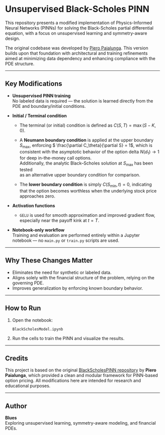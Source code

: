 # Unsupervised Black-Scholes PINN

This repository presents a modified implementation of Physics-Informed Neural Networks (PINNs) for solving the Black-Scholes partial differential equation, with a focus on unsupervised learning and symmetry-aware design.

The original codebase was developed by [Piero Paialunga](https://github.com/PieroPaialungaAI/BlackScholesPINN). This version builds upon that foundation with architectural and training refinements aimed at minimizing data dependency and enhancing compliance with the PDE structure.

---

## Key Modifications

- **Unsupervised PINN training**  
  No labeled data is required — the solution is learned directly from the PDE and boundary/initial conditions.

- **Initial / Terminal condition**  
  - The terminal (or initial) condition is defined as $C(S, T) = \max(S - K, 0)$.

  - A **Neumann boundary condition** is applied at the upper boundary $S_{\max}$, enforcing $ \frac{\partial C_\theta}{\partial S} = 1$, which is consistent with the asymptotic behavior of the option delta $N(d_1) \to 1$ for deep in-the-money call options.  
  Additionally, the analytic Black–Scholes solution at $S_{\max}$ has been tested  
  as an alternative upper boundary condition for comparison.

  - The **lower boundary condition** is simply $C(S_{\min}, t) = 0$,
  indicating that the option becomes worthless when the underlying stock price approaches zero.

- **Activation functions**
   - `GELU` is used for smooth approximation and improved gradient flow,  
    especially near the payoff kink at $t = T$.

- **Notebook-only workflow**  
  Training and evaluation are performed entirely within a Jupyter notebook — no `main.py` or `train.py` scripts are used.

---
## Why These Changes Matter

- Eliminates the need for synthetic or labeled data.
- Aligns solely with the financial structure of the problem, relying on the governing PDE.
- Improves generalization by enforcing known boundary behavior.

---

## How to Run

1. Open the notebook:
   ```
   BlackScholesModel.ipynb
   ```

2. Run the cells to train the PINN and visualize the results.

---

## Credits

This project is based on the original [BlackScholesPINN repository](https://github.com/PieroPaialungaAI/BlackScholesPINN) by **Piero Paialunga**, which provided a clean and modular framework for PINN-based option pricing. All modifications here are intended for research and educational purposes.

---

## Author

**Blues**  
Exploring unsupervised learning, symmetry-aware modeling, and financial PDEs.

